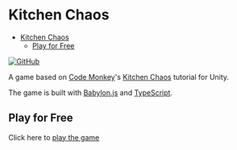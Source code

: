 # Kitchen Chaos

- [Kitchen Chaos](#kitchen-chaos)
  - [Play for Free](#play-for-free)

[![GitHub](https://img.shields.io/github/stars/corysia/kitchen-chaos?style=social)](https://github.com/corysia/kitchen-chaos)

A game based on [Code Monkey](https://unitycodemonkey.com/)'s [Kitchen Chaos](https://unitycodemonkey.com/kitchenchaoscourse.php) tutorial for Unity.

The game is built with [Babylon.js](https://www.babylonjs.com/) and [TypeScript](https://www.typescriptlang.org/).

## Play for Free

Click here to [play the game](https://corysia.github.io/kitchen-chaos/)